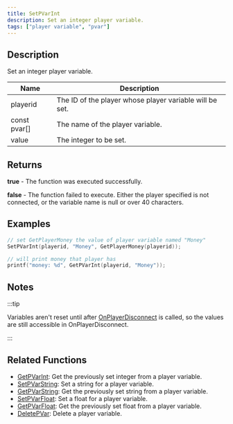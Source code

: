 ```yaml
---
title: SetPVarInt
description: Set an integer player variable.
tags: ["player variable", "pvar"]
---
```


## Description

Set an integer player variable.

| Name         | Description                                             |
| ------------ | ------------------------------------------------------- |
| playerid     | The ID of the player whose player variable will be set. |
| const pvar[] | The name of the player variable.                        |
| value        | The integer to be set.                                  |

## Returns

**true** - The function was executed successfully.

**false** - The function failed to execute. Either the player specified is not connected, or the variable name is null or over 40 characters.

## Examples

```c
// set GetPlayerMoney the value of player variable named "Money"
SetPVarInt(playerid, "Money", GetPlayerMoney(playerid));

// will print money that player has
printf("money: %d", GetPVarInt(playerid, "Money"));
```

## Notes

:::tip

Variables aren't reset until after [OnPlayerDisconnect](../callbacks/OnPlayerDisconnect) is called, so the values are still accessible in OnPlayerDisconnect.

:::

## Related Functions

- [GetPVarInt](GetPVarInt): Get the previously set integer from a player variable.
- [SetPVarString](SetPVarString): Set a string for a player variable.
- [GetPVarString](GetPVarString): Get the previously set string from a player variable.
- [SetPVarFloat](SetPVarFloat): Set a float for a player variable.
- [GetPVarFloat](GetPVarFloat): Get the previously set float from a player variable.
- [DeletePVar](DeletePVar): Delete a player variable.

